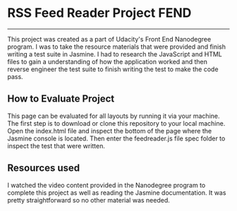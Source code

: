 # RSS Feed Reader Project FEND
---

This project was created as a part of Udacity's Front End Nanodegree program. I was to take the resource materials that were provided and finish writing a test suite in Jasmine. I had to research the JavaScript and HTML files to gain a understanding of how the application worked and then reverse engineer the test suite to finish writing the test to make the code pass.

## How to Evaluate Project

This page can be evaluated for all layouts by running it via your machine. The first step is to download or clone this repository to your local machine. Open the index.html file and inspect the bottom of the page where the Jasmine console is located. Then enter the feedreader.js file spec folder to inspect the test that were written.

## Resources used

I watched the video content provided in the Nanodegree program to complete this project as well as reading the Jasmine documentation. It was pretty straightforward so no other material was needed.
